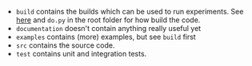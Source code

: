   - `build` contains the builds which can be used to run experiments. 
    See [here](https://github.com/numbbo/coco/blob/master/README.md) 
    and `do.py` in the root folder for how build the code.  
  - `documentation` doesn't contain anything really useful yet
  - `examples` contains (more) examples, but see `build` first
  - `src` contains the source code.
  - `test` contains unit and integration tests. 
